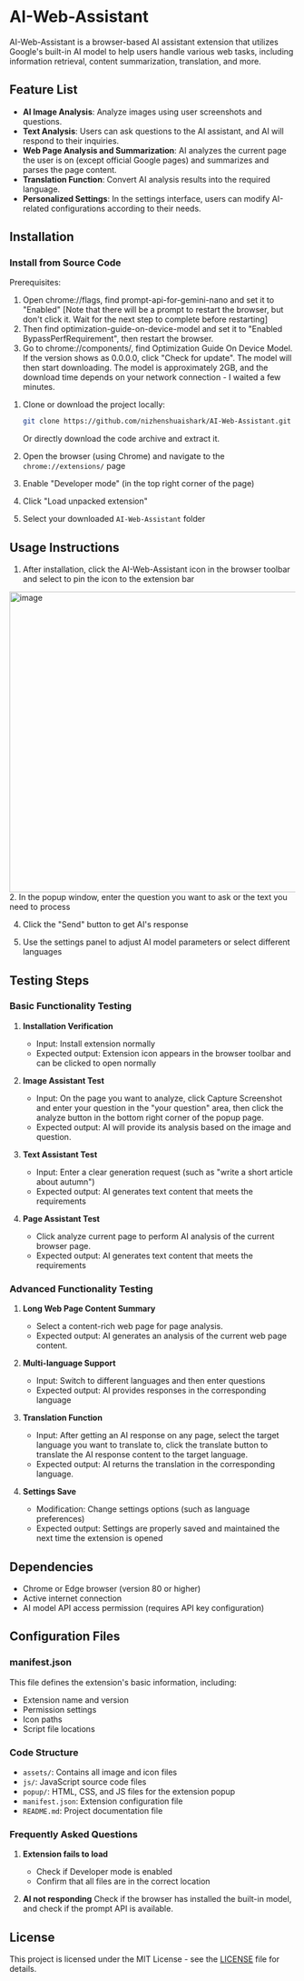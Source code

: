 # AI-Web-Assistant

AI-Web-Assistant is a browser-based AI assistant extension that utilizes Google's built-in AI model to help users handle various web tasks, including information retrieval, content summarization, translation, and more.

## Feature List

- **AI Image Analysis**: Analyze images using user screenshots and questions.
- **Text Analysis**: Users can ask questions to the AI assistant, and AI will respond to their inquiries.
- **Web Page Analysis and Summarization**: AI analyzes the current page the user is on (except official Google pages) and summarizes and parses the page content.
- **Translation Function**: Convert AI analysis results into the required language.
- **Personalized Settings**: In the settings interface, users can modify AI-related configurations according to their needs.

## Installation

### Install from Source Code
Prerequisites:
1) Open chrome://flags, find prompt-api-for-gemini-nano and set it to "Enabled" [Note that there will be a prompt to restart the browser, but don't click it. Wait for the next step to complete before restarting]
2) Then find optimization-guide-on-device-model and set it to "Enabled BypassPerfRequirement", then restart the browser.
3) Go to chrome://components/, find Optimization Guide On Device Model. If the version shows as 0.0.0.0, click "Check for update". The model will then start downloading. The model is approximately 2GB, and the download time depends on your network connection - I waited a few minutes.

1. Clone or download the project locally:
   ```bash
   git clone https://github.com/nizhenshuaishark/AI-Web-Assistant.git
   ```
   Or directly download the code archive and extract it.
2. Open the browser (using Chrome) and navigate to the `chrome://extensions/` page

3. Enable "Developer mode" (in the top right corner of the page)

4. Click "Load unpacked extension"

5. Select your downloaded `AI-Web-Assistant` folder
## Usage Instructions

1. After installation, click the AI-Web-Assistant icon in the browser toolbar and select to pin the icon to the extension bar
<img width="1815" height="529" alt="image" src="https://github.com/user-attachments/assets/f9498fb4-1064-43be-8a87-f06dce1691ad" />
2. In the popup window, enter the question you want to ask or the text you need to process

4. Click the "Send" button to get AI's response

5. Use the settings panel to adjust AI model parameters or select different languages

## Testing Steps

### Basic Functionality Testing

1. **Installation Verification**
   - Input: Install extension normally
   - Expected output: Extension icon appears in the browser toolbar and can be clicked to open normally

2. **Image Assistant Test**
   - Input: On the page you want to analyze, click Capture Screenshot and enter your question in the "your question" area, then click the analyze button in the bottom right corner of the popup page.
   - Expected output: AI will provide its analysis based on the image and question.

3. **Text Assistant Test**
   - Input: Enter a clear generation request (such as "write a short article about autumn")
   - Expected output: AI generates text content that meets the requirements

4. **Page Assistant Test**
   - Click analyze current page to perform AI analysis of the current browser page.
   - Expected output: AI generates text content that meets the requirements

### Advanced Functionality Testing

1. **Long Web Page Content Summary**
   - Select a content-rich web page for page analysis.
   - Expected output: AI generates an analysis of the current web page content.

2. **Multi-language Support**
   - Input: Switch to different languages and then enter questions
   - Expected output: AI provides responses in the corresponding language
3. **Translation Function**
   - Input: After getting an AI response on any page, select the target language you want to translate to, click the translate button to translate the AI response content to the target language.
   - Expected output: AI returns the translation in the corresponding language.

3. **Settings Save**
   - Modification: Change settings options (such as language preferences)
   - Expected output: Settings are properly saved and maintained the next time the extension is opened

## Dependencies

- Chrome or Edge browser (version 80 or higher)
- Active internet connection
- AI model API access permission (requires API key configuration)

## Configuration Files

### manifest.json

This file defines the extension's basic information, including:
- Extension name and version
- Permission settings
- Icon paths
- Script file locations


### Code Structure

- `assets/`: Contains all image and icon files
- `js/`: JavaScript source code files
- `popup/`: HTML, CSS, and JS files for the extension popup
- `manifest.json`: Extension configuration file
- `README.md`: Project documentation file


### Frequently Asked Questions

1. **Extension fails to load**
   - Check if Developer mode is enabled
   - Confirm that all files are in the correct location

2. **AI not responding**
   Check if the browser has installed the built-in model, and check if the prompt API is available.

## License

This project is licensed under the MIT License - see the [LICENSE](LICENSE) file for details.
